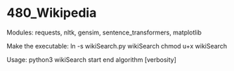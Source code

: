 # 480_Wikipedia

Modules:
requests, nltk, gensim, sentence_transformers, matplotlib

Make the executable:
ln -s wikiSearch.py wikiSearch
chmod u+x wikiSearch

Usage:
python3 wikiSearch start end algorithm [verbosity]
